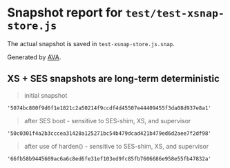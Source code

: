# Snapshot report for `test/test-xsnap-store.js`

The actual snapshot is saved in `test-xsnap-store.js.snap`.

Generated by [AVA](https://avajs.dev).

## XS + SES snapshots are long-term deterministic

> initial snapshot

    '5074bc800f9d6f1e1821c2a50214f9ccdf4d45507e44409455f3da08d937e8a1'

> after SES boot - sensitive to SES-shim, XS, and supervisor

    '50c0301f4a2b3cccea31428a125271bc54b479dcad421b479ed6d2aee7f2df98'

> after use of harden() - sensitive to SES-shim, XS, and supervisor

    '66fb58b9445669ac6a6c8ed6fe31ef103ed9fc85fb7606686e958e55fb47832a'

